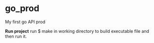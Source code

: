 # go_prod
My first go API prod

<b>Run project</b>
run $ make in working directory to build executable file and then run it.
